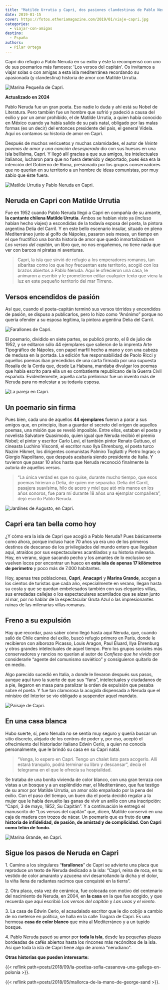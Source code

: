 ```yaml
---
title: "Matilde Urrutia y Capri, dos pasiones clandestinas de Pablo Neruda"
date: 2019-01-15
cover: https://fotos.etheriamagazine.com/2019/01/viaje-capri.jpg
categories: 
  - viajar-con-amigas
destino: 
  - España
authors: 
  - Pilar Ortega
---
```


Capri dio refugio a Pablo Neruda en su exilio y éste la recompensó con uno de sus 
poemarios más famosos: 'Los versos del capitán'. Os invitamos a viajar solas o con 
amigas a esta isla mediterránea recordando su apasionada (y clandestina) historia de 
amor con Matilde Urrutia. 

![Marina Pequeña de Capri.](https://fotos.etheriamagazine.com/2019/01/viaje-capri.jpg "Marina Pequeña de Capri. © Martyna Bober")

**Actualizado en 2024** 

Pablo Neruda fue un gran poeta. Eso nadie lo duda y ahí está su Nobel de Literatura. 
Pero también fue un hombre que sufrió y padeció a causa del exilio y por un amor 
prohibido, el de Matilde Urrutia, a quien había conocido en México cuando ya había 
salido de su país natal, obligado por las malas formas (es un decir) del entonces 
presidente del país, el general Videla. Aquí os contamos su historia de amor en Capri. 

Después de muchos vericuetos y muchas calamidades, el autor de _Veinte poemas de amor y 
una canción desesperada_ dio con sus huesos en una isla bellísima, Capri. Y llegó allí 
gracias a que sus amigos, los intelectuales italianos, lucharon para que no fuera 
detenido y deportado, pues ésa era la intención del Gobierno de Roma, presionado por los 
grupos conservadores que no querían en su territorio a un hombre de ideas comunistas, 
por muy sabio que éste fuera. 

![Matilde Urrutia y Pablo Neruda en Capri.](https://fotos.etheriamagazine.com/2019/01/matilde-urrutia-amor-neruda-capri.jpg "Matilde Urrutia y Pablo Neruda en Capri. © Archivo Fundación Pablo Neruda")

## Neruda en Capri con Matilde Urrutia

Fue en 1952 cuando Pablo Neruda llegó a Capri en compañía de su amante, **la cantante 
chilena Matilde Urrutia**. Ambos se habían visto ya (incluso habían hecho viajes) a 
escondidas de la todavía esposa del poeta, la pintora argentina Delia del Carril. Y en 
este bello escenario insular, situado en pleno Mediterráneo junto al golfo de Nápoles, 
pasaron seis meses, un tiempo en el que fructificó una bonita historia de amor que quedó 
inmortalizada en _Los versos del capitán_, un libro que, no nos engañemos, no tiene nada 
que ver con barcos ni piratas ni aventuras. 

> Capri, la isla que sirvió de refugio a los emperadores romanos, tan sibaritas como los 
> que hoy frecuentan este territorio, acogió con los brazos abiertos a Pablo Neruda. Aquí 
> le ofrecieron una casa, le animaron a escribir y le prometieron editar cualquier texto 
> que viera la luz en este pequeño territorio del mar Tirreno. 

## Versos encendidos de pasión

Así que, cuando el poeta-capitán terminó sus versos tórridos y encendidos de pasión, se 
dispuso a publicarlos, pero lo hizo como “Anónimo” porque no quería ofender a su esposa 
legítima, la pintora argentina Delia del Carril. 

![Farallones de Capri.](https://fotos.etheriamagazine.com/2019/01/neruda-capri.jpg "Farallones de Capri.")

El poemario, dividido en siete partes, se publicó pronto, el 8 de julio de 1952, y se 
editaron sólo 44 ejemplares que salieron de la imprenta Arte Tipográfico de Nápoles, con 
papel marfil hecho a mano y con una cabeza de medusa en la portada. La edición fue 
responsabilidad de Paolo Ricci y aquellos poemas iban precedidos de una carta firmada 
por una supuesta Rosalía de la Cerda que, desde La Habana, mandaba divulgar los poemas 
que había escrito para ella un ex combatiente republicano de la Guerra Civil española. 
Evidentemente, aquella carta preliminar fue un invento más de Neruda para no molestar a 
su todavía esposa. 

![La pareja en Capri.](https://fotos.etheriamagazine.com/2019/01/Neruda-matilde-urrutia-capri.jpg "La pareja en Capri. © Archivo Fundación Neruda.")

## Un poemario sin firma

Pues bien, cada uno de aquellos **44 ejemplares** fueron a parar a sus amigos que, en 
principio, iban a guardar el secreto del origen de aquellos poemas, una misión que se 
reveló imposible. Entre ellos, estaban el poeta y novelista Salvatore Quasimodo, quien 
igual que Neruda recibió el premio Nobel; el pintor y escritor Carlo Levi, el también 
pintor Renato Guttuso, el cineasta Luchino Visconti, el escritor ruso Ilya Ehrenburg, el 
poeta turco Nazim Hikmet, los dirigentes comunistas Palmiro Togliatti y Pietro Ingrao; o 
Giorgio Napolitano, que después acabaría siendo presidente de Italia. Y tuvieron que 
pasar 10 años hasta que Neruda reconoció finalmente la autoría de aquellos versos. 

> “La única verdad es que no quise, durante mucho tiempo, que esos poemas hirieran a 
> Delia, de quien me separaba. Delia del Carril, pasajera suavísima, hilo de acero y miel 
> que ató mis manos en los años sonoros, fue para mí durante 18 años una ejemplar 
> compañera”, dejó escrito Pablo Neruda. 

![Jardines de Augusto, en Capri.](https://fotos.etheriamagazine.com/2019/01/neruda-capri-5.jpg "Jardines de Augusto, en Capri. © Gary Along")

## Capri era tan bella como hoy

¿Y cómo era la isla de Capri que acogió a Pablo Neruda? Pues básicamente como ahora, 
porque incluso hace 70 años ya era uno de los primeros destinos de descanso de los 
privilegiados del mundo entero que llegaban aquí, atraídos por sus espectaculares 
acantilados y su historia milenaria. Hoy, en verano, sigue sacando pecho y los amantes 
de lo exclusivo se vuelven locos por encontrar un hueco en **esta isla de apenas 17 
kilómetros de perímetro** y poco más de 7.000 habitantes. 

Hoy, apenas tres poblaciones, **Capri**, **Anacapri** y **Marina Grande**, acogen a los 
cientos de turistas que cada año, especialmente en verano, llegan hasta su costa y que 
se quedan embelesados también con sus elegantes villas, sus enredadas callejas o los 
espectaculares acantilados que se alzan junto al mar, por no hablar de la espectacular 
Gruta Azul o las impresionantes ruinas de las milenarias villas romanas. 

## Freno a su expulsión

Hay que recordar, para saber cómo llegó hasta aquí Neruda, que, cuando salió de Chile 
camino del exilio, buscó refugio primero en París, donde le recibieron con alborozo 
Picasso, Louis Aragon, Paul Éluard, Ilya Ehrenburg y otros grandes intelectuales de 
aquel tiempo. Pero los grupos sociales más conservadores y rancios no querían al autor 
de _Confieso que he vivido_ por considerarle “agente del comunismo soviético” y 
consiguieron quitarlo de en medio. 

Algo parecido sucedió en Italia, a donde le llevaron después sus pasos, aunque aquí tuvo 
la suerte de que sus “fans”, intelectuales y ciudadanos de a pie, llegaron en masa para 
paralizar la orden de expulsión que pesaba sobre el poeta. Y fue tan clamorosa la 
acogida dispensada a Neruda que el ministro del Interior se vio obligado a suspender 
aquel mandato. 

![Paisaje de Capri.](https://fotos.etheriamagazine.com/2019/01/capri-farallones.jpg "Paisaje de Capri.")

## En una casa blanca

Hubo suerte, sí, pero Neruda no se sentía muy seguro y quería buscar un sitio discreto, 
alejado de los centros de poder y, por eso, aceptó el ofrecimiento del historiador 
italiano Edwin Cerio, a quien no conocía personalmente, que le brindó su casa en su 
Capri natal. 

> “Venga, lo espero en Capri. Tengo un chalet listo para acogerlo. Allí estará tranquilo, 
> podrá terminar su libro y descansar”, decía el telegrama en el que le ofrecía su 
> hosptalidad. 

Se trataba de una bonita vivienda de color blanco, con una gran terraza con vistas a un 
bosque y a un espléndido mar, el Mediterráneo, que fue testigo de su amor por Matilde 
Urrutia, un amor sólo empañado por la pena del exilio. Con el paso del tiempo, un buen 
día el poeta decidió regalar a la mujer que le había devuelto las ganas de vivir un 
anillo con una inscripción: “Capri, 3 de mayo, 1952, Su Capitán”. Y a continuación le 
entregó el manuscrito de “Los versos del capitán” que, dicen, Matilde conservó en una 
caja de madera con trozos de nácar. Un poemario que es fruto de **una historia de 
infidelidad, de pasión, de amistad y de complicidad. Con Capri como telón de fondo.** 

![Marina Grande, en Capri.](https://fotos.etheriamagazine.com/2019/01/capri-marina-grande.jpg "Marina Grande, en Capri.")

## Sigue los pasos de Neruda en Capri

1\. Camino a los singulares “**farallones**” de Capri se advierte una placa que 
reproduce un texto de Neruda dedicado a la isla: “Capri, reina de roca, en tu vestido de 
color amaranto y azucena viví desarrollando la dicha y el dolor, la viña llena de 
radiantes racimos que conquisté en la tierra”. 

2\. Otra placa, esta vez de cerámica, fue colocada con motivo del centenario del 
nacimiento de Neruda, en 2004, en **la casa** en la que fue acogido, y que recuerda que 
aquí escribió _Los versos del capitán_ y _Las uvas y el viento_. 

3\. La casa de Edwin Cerio, el acaudalado escritor que le dio cobijo a cambio de no 
meterse en política, se halla en la calle Tragara de Capri. Es una hermosa **casa de 
color blanco** que mira al Mediterráneo y a un tupido bosque. 

4\. Pablo Neruda paseó su amor por **toda la isla**, desde las pequeñas plazas bordeadas 
de cafés abiertos hasta los rincones más recónditos de la isla. Así que toda la isla de 
Capri tiene algo de aroma “nerudiano". 

**Otras historias que pueden interesarte:** 

{{< reflink path=posts/2018/09/la-poetisa-sofia-casanova-una-gallega-en-polonia >}}. 

{{< reflink path=posts/2018/05/mallorca-de-la-mano-de-george-sand >}}.

